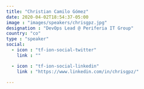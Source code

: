 ```yaml
---
title: "Christian Camilo Gómez"
date: 2020-04-02T18:54:37-05:00
image : "images/speakers/chrisgpz.jpg"
designation : "DevOps Lead @ Periferia IT Group"
country: "co"
type : "speaker"
social:
  - icon : "tf-ion-social-twitter"
    link : ""

  - icon : "tf-ion-social-linkedin"
    link : "https://www.linkedin.com/in/chrisgpz/"

---
```


